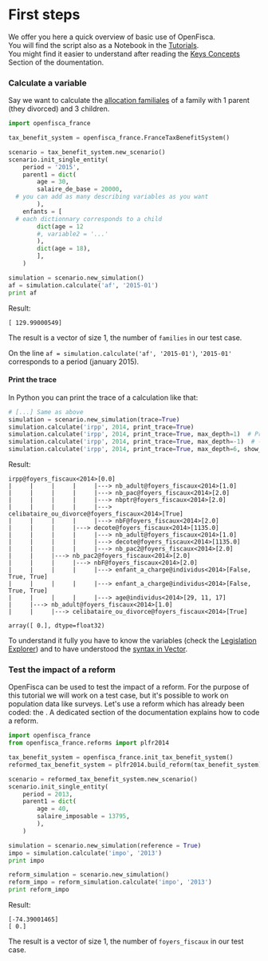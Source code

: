 # First steps

We offer you here a quick overview of basic use of OpenFisca.  
You will find the script also as a Notebook in the [Tutorials](http://mybinder.org/repo/openfisca/tutorial).  
    You might find it easier to understand after reading the [Keys Concepts](key-concepts.md)
 Section of the doumentation.
### Calculate a variable


Say we want to calculate the [allocation familiales](http://legislation.openfisca.fr/variables/af) of a family with 1 parent (they divorced) and 3 children.


```python
import openfisca_france

tax_benefit_system = openfisca_france.FranceTaxBenefitSystem()

scenario = tax_benefit_system.new_scenario()
scenario.init_single_entity(
    period = '2015',
    parent1 = dict(
        age = 30,
        salaire_de_base = 20000,
  # you can add as many describing variables as you want
        ),
    enfants = [
  # each dictionnary corresponds to a child
        dict(age = 12
        #, variable2 = '...'
        ),
        dict(age = 18),
        ],
    )

simulation = scenario.new_simulation()
af = simulation.calculate('af', '2015-01')
print af
```

Result:

```
[ 129.99000549]
```

The result is a vector of size 1, the number of `families` in our test case.

On the line `af = simulation.calculate('af', '2015-01')`, `'2015-01'` corresponds to a period (january 2015).


#### Print the trace

In Python you can print the trace of a calculation like that:

```python
# [...] Same as above
simulation = scenario.new_simulation(trace=True)
simulation.calculate('irpp', 2014, print_trace=True)
simulation.calculate('irpp', 2014, print_trace=True, max_depth=1)  # Print only one level of depth
simulation.calculate('irpp', 2014, print_trace=True, max_depth=-1)  # -1 means no max depth
simulation.calculate('irpp', 2014, print_trace=True, max_depth=6, show_default_values=False)  # Hide variables with values being default values (0 and False basically)
```
Result:
```
irpp@foyers_fiscaux<2014>[0.0]
|     |     |     |     |---> nb_adult@foyers_fiscaux<2014>[1.0]
|     |     |     |     |---> nb_pac@foyers_fiscaux<2014>[2.0]
|     |     |     |     |---> nbptr@foyers_fiscaux<2014>[2.0]
|     |     |     |     |---> celibataire_ou_divorce@foyers_fiscaux<2014>[True]
|     |     |     |     |---> nbF@foyers_fiscaux<2014>[2.0]
|     |     |     |---> decote@foyers_fiscaux<2014>[1135.0]
|     |     |     |     |---> nb_adult@foyers_fiscaux<2014>[1.0]
|     |     |     |     |---> decote@foyers_fiscaux<2014>[1135.0]
|     |     |     |     |---> nb_pac2@foyers_fiscaux<2014>[2.0]
|     |     |---> nb_pac2@foyers_fiscaux<2014>[2.0]
|     |     |     |---> nbF@foyers_fiscaux<2014>[2.0]
|     |     |     |     |---> enfant_a_charge@individus<2014>[False, True, True]
|     |     |     |     |---> enfant_a_charge@individus<2014>[False, True, True]
|     |     |     |     |---> age@individus<2014>[29, 11, 17]
|     |---> nb_adult@foyers_fiscaux<2014>[1.0]
|     |     |---> celibataire_ou_divorce@foyers_fiscaux<2014>[True]

array([ 0.], dtype=float32)
```
To understand it fully you have to know the variables (check the [Legislation Explorer](http://legislation.openfisca.fr/)) and to have understood the [syntax in Vector](thinking-in-vectors.md).

### Test the impact of a reform

OpenFisca can be used to test the impact of a reform. For the purpose of this tutorial we will work on a test case,
but it's possible to work on population data like surveys.
Let's use a reform which has already been coded: the .
A dedicated section of the documentation explains how to code a reform.

```python
import openfisca_france
from openfisca_france.reforms import plfr2014

tax_benefit_system = openfisca_france.init_tax_benefit_system()
reformed_tax_benefit_system = plfr2014.build_reform(tax_benefit_system)

scenario = reformed_tax_benefit_system.new_scenario()
scenario.init_single_entity(
    period = 2013,
    parent1 = dict(
        age = 40,
        salaire_imposable = 13795,
        ),
    )

simulation = scenario.new_simulation(reference = True)
impo = simulation.calculate('impo', '2013')
print impo

reform_simulation = scenario.new_simulation()
reform_impo = reform_simulation.calculate('impo', '2013')
print reform_impo
```

Result:

```
[-74.39001465]
[ 0.]
```

The result is a vector of size 1, the number of `foyers_fiscaux` in our test case.
